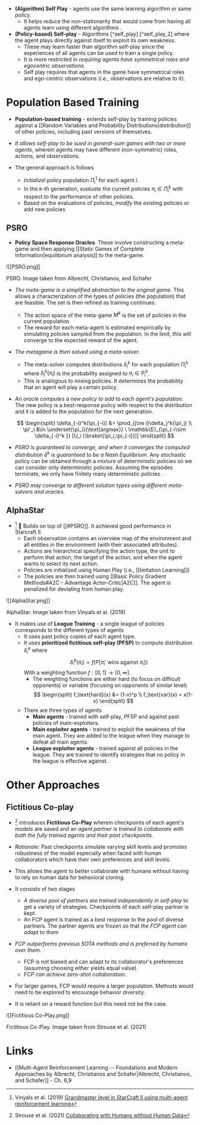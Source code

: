 * **(Algorithm) Self Play** - agents use the same learning algorithm or same policy. 
	* It helps reduce the non-stationarity that would come from having all agents learn using different algorithms . 
* **(Policy-based) Self-play** -  Algorithms [^self_play] [^self_play_2]  where the agent plays directly against itself to exploit its own weakness. 
	* These may learn faster than algorithm self-play since the experiences of all agents can be used to train a single policy. 
	* It is more restricted in *requiring agents have symmetrical roles and egocentric observations*. 
	* Self play requires that agents in the game have symmetrical roles and ego-centric observations (i.e., observations are relative to it). 

# Population Based Training 
* **Population-based training** - extends self-play by training policies against a [[Random Variables and Probability Distributions|distribution]] of other policies, including past versions of themselves. 
* *It allows self-play to be sued in general-sum games with two or more agents*, wherein agents may have different (non-symmetric) roles, actions, and observations. 

* The general approach is follows 
	* *Initialize*l policy population $\Pi_i^1$ for each agent $i$.
	* In the $k$-th generation, *evaluate* the current policies $\pi_i\in \Pi_i^k$ with respect to the performance of other policies. 
	* Based on the evaluations of policies, *modify* the existing policies or add new policies 

## PSRO
* **Policy Space Response Oracles**. These involve constructing a meta-game and then applying [[Static Games of Complete Information|equilibrium analysis]] to the meta-game.

![[PSRO.png]]
<figcaption> PSRO. Image taken from Albrecht, Christianos, and Schafer</figcaption>

* *The meta-game is a simplified abstraction to the original game*. This allows a characterization of the types of policies (the population) that are feasible. The set is then refined as training continues.  
	* The action space of the meta-game $M^k$ is the set of policies in the current population 
	* The reward for each meta-agent is estimated empirically by simulating policies sampled from the population.  In the limit, this will converge to the expected reward of the agent. 
* *The metagame is then solved using a meta-solver*. 
	* The meta-solver computes distributions $\delta_i^k$ for each population $\Pi_i^k$ where $\delta_i^k(\pi_i)$ is the probability assigned to $\pi_i\in P_i^k$. 
	* This is analogous to mixing policies. It determines the probability that an agent will play a certain policy. 
* An *oracle computes a new policy to add to each agent's population*. The new policy is a best-response policy with respect to the distribution and it is added to the population for the next generation. 
  
  $$
  \begin{split}
  \delta_{-i}^k(\pi_{-i}) &= \prod_{j\ne i}\delta_j^k(\pi_j) \\
  \pi'_i &\in \underset{\pi_i}{\text{argmax}} \ \mathbb{E}_{\pi_{-i\sim \delta_{-i}^k }} [U_i (\braket{\pi_i,\pi_{-i}})] 
  \end{split}
  $$

* *PSRO is guaranteed to converge, and when it converges the computed distribution $\delta^k$ is guaranteed to be a Nash Equilibrium*.  Any stochastic policy can be obtained through a mixture of deterministic policies so we can consider only deterministic policies. Assuming the episodes terminate, we only have finitely many deterministic policies .
* *PSRO may converge to different solution types using different meta-solvers and oracles*.

## AlphaStar 
* [^Vinyals_2019] 🎯 Builds on top of [[#PSRO]]. It achieved good performance in Starcraft II. 
	* Each observation contains an overview map of the environment and all entities in the environment (with their associated attributes). 
	* Actions are hierarchical specifying the action type, the unit to perform that action, the target of the action, and when the agent wants to select its next action. 
	* Policies are initialized using Human Play (i.e., [[Imitation Learning]]) 
	* The policies are then trained using [[Basic Policy Gradient Methods#A2C - Advantage Actor-Critic|A2C]]. The agent is penalized for deviating from human play. 

![[AlphaStar.png]]
<figcaption> AlphaStar. Image taken from Vinyals et al. (2019)</figcaption>

* It makes use of **League Training** - a single league of policies corresponds to the different types of agents
	* It uses past policy copies of each agent type. 
	* It uses **prioritized fictitious self-play (PFSP)** to compute distribution $\delta_i^k$ where 
	  $$
	  \delta_i^k (\pi_i)\propto f(P[\pi_i' \ \text{wins against } \pi_i ])
	  $$
	  With a weighting function $f:[0,1]\to [0,\infty]$.  
	  * The weighting functions are either hard (to focus on difficult opponents) or variable (focusing on opponents of similar level)
	    $$
	    \begin{split}
	    f_\text{hard}(x) &= (1-x)^p \\ 
	    f_\text{var}(x) = x(1-x)
	    \end{split} 
	    $$
	* There are three types of agents 
		* **Main agents** - trained with self-play, PFSP and against past policies of main-exploiters. 
		* **Main exploiter agents** - trained to exploit the weakness of the main agent. They are added to the league when they manage to defeat all main agents. 
		* **League exploiter agents** - trained against all policies in the league. They are trained to identify strategies that no policy in the league is effective against. 

[^Vinyals_2019]:  Vinyals et al. (2019) [Grandmaster level in StarCraft II using multi-agent reinforcement learning](https://www.seas.upenn.edu/~cis520/papers/RL_for_starcraft.pdf)

# Other Approaches 
## Fictitious Co-play 
* [^Strouse_2021] introduces **Fictitious Co-Play** wherein checkpoints of each agent's models are saved and an *agent partner is trained to collaborate with both the fully trained agents and their past checkpoints.* 
* *Rationale*: Past checkpoints simulate varying skill levels and promotes robustness of the model especially when faced with human collaborators which have their own preferences and skill levels. 
* This allows the agent to better collaborate with humans without having to rely on human data for behavioral cloning.
* It consists of two stages 
	* *A diverse pool of partners are trained independently in self-play* to get a variety of strategies. Checkpoints of each self-play partner is kept. 
	* An FCP agent is trained as a best response to the pool of diverse partners. The partner agents are frozen so that *the FCP agent can adapt to them*

* *FCP outperforms previous SOTA methods and is preferred by humans over them*. 
	* FCP is not biased and can adapt to its collaborator's preferences (assuming choosing either yields equal value). 
	* *FCP can achieve zero-shot collaboration*.
* For larger games, FCP would require a larger population. Methods would need to be explored to encourage behavior diversity.
* It is reliant on a reward function but this need not be the case. 

![[Fictitious Co-Play.png]]
<figcaption> Fictitious Co-Play. Image taken from Strouse et al. (2021) </figcaption>

[^Strouse_2021]: Strouse et al. (2021) [Collaborating with Humans without Human Data](https://arxiv.org/pdf/2110.08176.pdf) 


# Links
* [[Multi-Agent Reinforcement Learning -- Foundations and Modern Approaches by Albrecht, Christianos and Schafer|Albrecht, Christianos, and Schafer]] - Ch. 6,9 